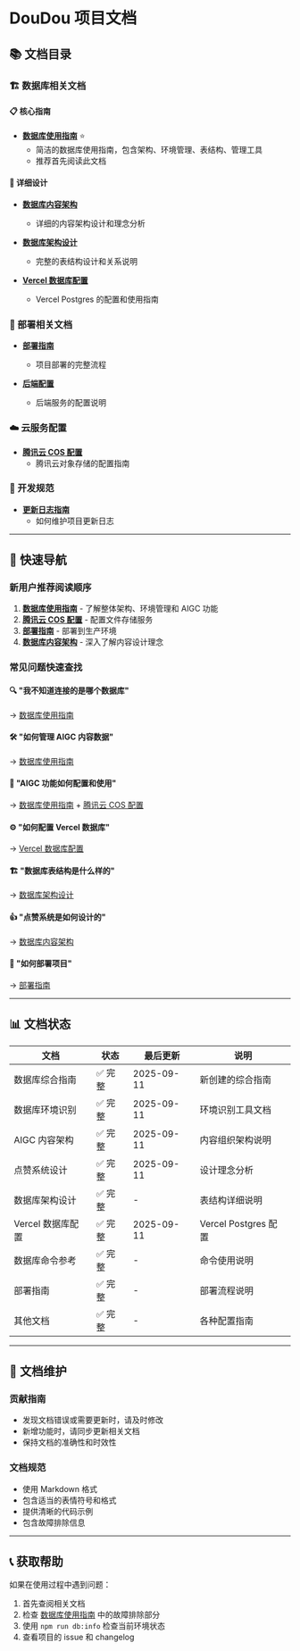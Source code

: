 # DouDou 项目文档

## 📚 文档目录

### 🏗️ 数据库相关文档

#### 📋 核心指南
- **[数据库使用指南](./database-guide.md)** ⭐ 
  - 简洁的数据库使用指南，包含架构、环境管理、表结构、管理工具
  - 推荐首先阅读此文档

#### 🔧 详细设计
- **[数据库内容架构](./database-content-architecture.md)**
  - 详细的内容架构设计和理念分析
  

- **[数据库架构设计](./database-schema.md)**
  - 完整的表结构设计和关系说明
  
- **[Vercel 数据库配置](./vercel-database-setup.md)**
  - Vercel Postgres 的配置和使用指南


### 🚀 部署相关文档

- **[部署指南](./deployment-guide.md)**
  - 项目部署的完整流程
  
- **[后端配置](./backend-setup.md)**
  - 后端服务的配置说明

### ☁️ 云服务配置

- **[腾讯云 COS 配置](./cos-setup.md)**
  - 腾讯云对象存储的配置指南

### 📝 开发规范

- **[更新日志指南](./changelog-guide.md)**
  - 如何维护项目更新日志

---

## 🎯 快速导航

### 新用户推荐阅读顺序

1. **[数据库使用指南](./database-guide.md)** - 了解整体架构、环境管理和 AIGC 功能
2. **[腾讯云 COS 配置](./cos-setup.md)** - 配置文件存储服务
3. **[部署指南](./deployment-guide.md)** - 部署到生产环境
4. **[数据库内容架构](./database-content-architecture.md)** - 深入了解内容设计理念

### 常见问题快速查找

#### 🔍 "我不知道连接的是哪个数据库"
→ [数据库使用指南](./database-guide.md#🔍-环境管理)

#### 🛠️ "如何管理 AIGC 内容数据"
→ [数据库使用指南](./database-guide.md#🛠️-管理工具)

#### 🎨 "AIGC 功能如何配置和使用"
→ [数据库使用指南](./database-guide.md) + [腾讯云 COS 配置](./cos-setup.md)

#### ⚙️ "如何配置 Vercel 数据库"
→ [Vercel 数据库配置](./vercel-database-setup.md)

#### 🏗️ "数据库表结构是什么样的"
→ [数据库架构设计](./database-schema.md)

#### 👍 "点赞系统是如何设计的"
→ [数据库内容架构](./database-content-architecture.md#👍-点赞系统架构设计)

#### 🚀 "如何部署项目"
→ [部署指南](./deployment-guide.md)

---

## 📊 文档状态

| 文档 | 状态 | 最后更新 | 说明 |
|------|------|----------|------|
| 数据库综合指南 | ✅ 完整 | 2025-09-11 | 新创建的综合指南 |
| 数据库环境识别 | ✅ 完整 | 2025-09-11 | 环境识别工具文档 |
| AIGC 内容架构 | ✅ 完整 | 2025-09-11 | 内容组织架构说明 |
| 点赞系统设计 | ✅ 完整 | 2025-09-11 | 设计理念分析 |
| 数据库架构设计 | ✅ 完整 | - | 表结构详细说明 |
| Vercel 数据库配置 | ✅ 完整 | 2025-09-11 | Vercel Postgres 配置 |
| 数据库命令参考 | ✅ 完整 | - | 命令使用说明 |
| 部署指南 | ✅ 完整 | - | 部署流程说明 |
| 其他文档 | ✅ 完整 | - | 各种配置指南 |

---

## 🔄 文档维护

### 贡献指南
- 发现文档错误或需要更新时，请及时修改
- 新增功能时，请同步更新相关文档
- 保持文档的准确性和时效性

### 文档规范
- 使用 Markdown 格式
- 包含适当的表情符号和格式
- 提供清晰的代码示例
- 包含故障排除信息

---

## 📞 获取帮助

如果在使用过程中遇到问题：

1. 首先查阅相关文档
2. 检查 [数据库使用指南](./database-guide.md) 中的故障排除部分
3. 使用 `npm run db:info` 检查当前环境状态
4. 查看项目的 issue 和 changelog
